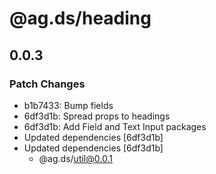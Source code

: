 # @ag.ds/heading

## 0.0.3
### Patch Changes

- b1b7433: Bump fields
- 6df3d1b: Spread props to headings
- 6df3d1b: Add Field and Text Input packages
- Updated dependencies [6df3d1b]
- Updated dependencies [6df3d1b]
  - @ag.ds/util@0.0.1
